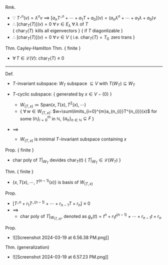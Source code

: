 
Rmk.
- $\because$  $T^{_{\circ}n}(v)=\lambda^{n}v$ $\implies$ $[a_{n}T^{_{\circ }n}+\cdots +a_{1} T+a_{0}](v)=(a_{n}\lambda^{n}+\cdots+a_{1}\lambda+a_{0})v$
- $\therefore$  $[\text{char}_{T}(T)](v)=0$  $\forall\,v \in E_{\lambda}$  $\forall\,\lambda$ of $T$  
					 { $\text{char}_{T}(T)\,$ kills all eigenvectors }
{ if $T$ diagonlizable }
- $\therefore$  $[\text{char}_{T}(T)](v)=0$  $\forall\,v \in V$
					 { i.e. $\text{char}_{T}(T)=T_{0}\,$ zero trans }

Thm. Cayley-Hamilton Thm. { finite }
- $\forall\,T \in \mathcal{L}(V)$:  $\text{char}_{T}(T)\equiv 0$

---

Def.
- $T$-invariant subspace:   $W_{T}$ subspace $\subseteq V$  with  $T(W_{T})\subseteq W_{T}$
	
- $T$-cyclic subspace:               { generated by $x\in V-\{0\}$ }
	- $W_{(T,\,x)}\coloneqq\text{Span}(x,\,T(x),\,T^{2}(x),\,\cdots)$
	- { $\forall\,w\in W_{(T,\,x)}$:  $w=\sum\limits_{i=0}^{m}a_{n_{i}}T^{n_{i}}(x)$  for some  $\big(n_{i}\big)_{i=0}^{m}$ in $\mathbb{N}$, $\{a_{n}\}_{n \in \mathbb{N}}\subseteq F$ }
- $\implies$ 
	- $W_{(T,\,x)}$ is minimal $T$-invariant subspace containing $x$

Prop. { finite }
- char poly of $T|_{W_{T}}$ devides $\text{char}_{T}(t)$  { $T|_{W_{T}}\in\mathcal{L}(W_{T})$ }

Thm. { finite }
- $\{x,\, T(x),\, \cdots,\, T^{(n-1)}(x)\}$ is basis of $W_{(T,\,x)}$

Prop.
- $[T^{_{\circ }n}+r_{1}T^{_{\circ }(n-1)}+\cdots +r_{n-1} T+r_{n}]\equiv 0$  
- $\implies$
	- char poly of $T|_{W_{(T,\,x)}}$, denoted as $g_{x}(t)=t^{n}+r_{1}t^{(n-1)}+\cdots+r_{n-1}t+r_{n}$ 

Prop.
- ![[Screenshot 2024-03-19 at 6.56.38 PM.png]]

Thm. (generalization)
- ![[Screenshot 2024-03-19 at 6.57.23 PM.png]]